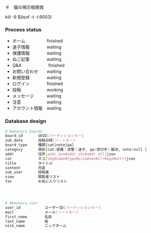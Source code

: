 ＃　猫の掲示板開発

kill -9 $(lsof -t -i:9003)

### Process status
- ホーム　　　　　finished
- 迷子情報　　　　waiting   　　
- 保護情報　　　　waiting
- ねご記事　　　　waiting
- Q&A　　　　　　 finished
- お問い合わせ　　waiting
- 新規登録　　　　waiting
- ログイン　　　　finished
- 投稿　　　　　　working
- メッセージ　　　waiting
- 注意　　　　　　waiting
- アカウント情報　waiting



### Database design

```bash
# Nekonara_board2
board_id       UUID[パーティションキー]
sub_date       投稿日時[ソートキー]
board_type     種類[cat|note|qa]
category       类别[cat:保護｜目撃｜迷子, qa:受付中｜解決, note:null ]
addr           住所[addr_ken#addr_shi#addr_dtl]json
cat            ネコ[img#name#type#size#sex#clr#age#attr]json
title          タイトル
content        内容
sub_user       投稿者
view           閲覧者リスト
fav            お気に入りリスト




# Nekonara_user
user_id           ユーザーID[パーティションキー]
mail              メール[ソートキー]
first_name        名前
last_name         姓
nick_name         ニックネーム
```
